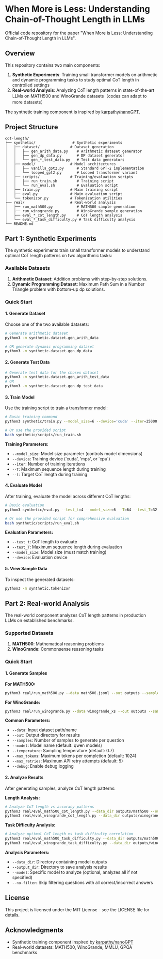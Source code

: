 # When More is Less: Understanding Chain-of-Thought Length in LLMs

Official code repository for the paper "When More is Less: Understanding Chain-of-Thought Length in LLMs". 

## Overview

This repository contains two main components:

1. **Synthetic Experiments**: Training small transformer models on arithmetic and dynamic programming tasks to study optimal CoT length in controlled settings
2. **Real-world Analysis**: Analyzing CoT length patterns in state-of-the-art LLMs on MATH500 and WinoGrande datasets（codes can adapt to more datasets）

The synthetic training component is inspired by [karpathy/nanoGPT](https://github.com/karpathy/nanoGPT).

## Project Structure

```
cot-length/
├── synthetic/                 # Synthetic experiments
│   ├── dataset/              # Dataset generation
│   │   ├── gen_arith_data.py    # Arithmetic dataset generator
│   │   ├── gen_dp_data.py       # DP dataset generator
│   │   └── gen_*_test_data.py   # Test data generators
│   ├── model/                # Model architectures
│   │   ├── vanilla_gpt2.py      # Standard GPT-2 implementation
│   │   └── looped_gpt2.py       # Looped transformer variant
│   ├── scripts/              # Training/evaluation scripts
│   │   ├── run_train.sh         # Training script
│   │   └── run_eval.sh          # Evaluation script
│   ├── train.py              # Main training script
│   ├── eval.py               # Main evaluation script
│   └── tokenizor.py          # Tokenization utilities
├── real/                     # Real-world analysis
│   ├── run_math500.py           # MATH500 sample generation
│   ├── run_winogrande.py        # WinoGrande sample generation
│   ├── eval_*_cot_length.py     # CoT length analysis
│   └── eval_*_task_difficulty.py # Task difficulty analysis
└── README.md
```


## Part 1: Synthetic Experiments

The synthetic experiments train small transformer models to understand optimal CoT length patterns on two algorithmic tasks:

### Available Datasets

1. **Arithmetic Dataset**: Addition problems with step-by-step solutions.
2. **Dynamic Programming Dataset**: Maximum Path Sum in a Number Triangle problem with bottom-up dp solutions.

### Quick Start

#### 1. Generate Dataset
Choose one of the two available datasets:

```bash
# Generate arithmetic dataset
python3 -m synthetic.dataset.gen_arith_data

# OR generate dynamic programming dataset  
python3 -m synthetic.dataset.gen_dp_data
```

#### 2. Generate Test Data
```bash
# Generate test data for the chosen dataset
python3 -m synthetic.dataset.gen_arith_test_data
# OR
python3 -m synthetic.dataset.gen_dp_test_data
```

#### 3. Train Model
Use the training script to train a transformer model:

```bash
# Basic training command
python3 synthetic/train.py --model_size=6 --device='cuda' --iter=25000 --T=80 --t=12

# Or use the provided script
bash synthetic/scripts/run_train.sh
```

**Training Parameters:**
- `--model_size`: Model size parameter (controls model dimensions)
- `--device`: Training device ('cuda', 'mps', or 'cpu')
- `--iter`: Number of training iterations
- `--T`: Maximum sequence length during training
- `--t`: Target CoT length during training

#### 4. Evaluate Model
After training, evaluate the model across different CoT lengths:

```bash
# Basic evaluation
python3 synthetic/eval.py --test_t=4 --model_size=6 --T=64 --test_T=32

# Or use the provided script for comprehensive evaluation
bash synthetic/scripts/run_eval.sh
```

**Evaluation Parameters:**
- `--test_t`: CoT length to evaluate
- `--test_T`: Maximum sequence length during evaluation
- `--model_size`: Model size (must match training)
- `--device`: Evaluation device

#### 5. View Sample Data
To inspect the generated datasets:

```bash
python3 -m synthetic.tokenizor
```

## Part 2: Real-world Analysis

The real-world component analyzes CoT length patterns in production LLMs on established benchmarks.

### Supported Datasets

1. **MATH500**: Mathematical reasoning problems
2. **WinoGrande**: Commonsense reasoning tasks

### Quick Start

#### 1. Generate Samples

**For MATH500:**
```bash
python3 real/run_math500.py --data math500.jsonl --out outputs --samples 30
```

**For WinoGrande:**
```bash
python3 real/run_winogrande.py --data winogrande_xs --out outputs --samples 30
```

**Common Parameters:**
- `--data`: Input dataset path/name
- `--out`: Output directory for results
- `--samples`: Number of samples to generate per question
- `--model`: Model name (default: qwen models)
- `--temperature`: Sampling temperature (default: 0.7)
- `--max_tokens`: Maximum tokens per completion (default: 1024)
- `--max_retries`: Maximum API retry attempts (default: 5)
- `--debug`: Enable debug logging

#### 2. Analyze Results

After generating samples, analyze CoT length patterns:

**Length Analysis:**
```bash
# Analyze CoT length vs accuracy patterns
python3 real/eval_math500_cot_length.py --data_dir outputs/math500 --output_dir results
python3 real/eval_winogrande_cot_length.py --data_dir outputs/winogrande --output_dir results
```

**Task Difficulty Analysis:**
```bash
# Analyze optimal CoT length vs task difficulty correlation
python3 real/eval_math500_task_difficulty.py --data_dir outputs/math500 --output_dir difficulty_results
python3 real/eval_winogrande_task_difficulty.py --data_dir outputs/winogrande --output_dir difficulty_results
```

**Analysis Parameters:**
- `--data_dir`: Directory containing model outputs
- `--output_dir`: Directory to save analysis results
- `--model`: Specific model to analyze (optional, analyzes all if not specified)
- `--no-filter`: Skip filtering questions with all correct/incorrect answers


## License

This project is licensed under the MIT License - see the LICENSE file for details.

## Acknowledgments

- Synthetic training component inspired by [karpathy/nanoGPT](https://github.com/karpathy/nanoGPT)
- Real-world datasets: MATH500, WinoGrande, MMLU, GPQA benchmarks
